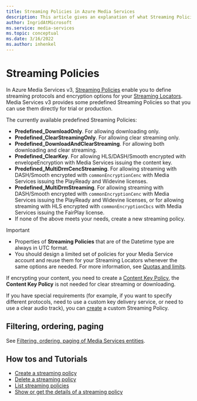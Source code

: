 ```yaml
---
title: Streaming Policies in Azure Media Services
description: This article gives an explanation of what Streaming Policies are, and how they are used by Azure Media Services.
author: IngridAtMicrosoft
ms.service: media-services
ms.topic: conceptual
ms.date: 3/16/2022
ms.author: inhenkel
---
```


# Streaming Policies

In Azure Media Services v3, [Streaming Policies](/rest/api/media/streamingpolicies) enable you to define streaming protocols and encryption options for your [Streaming Locators](stream-streaming-locators-concept.md?stream-streaming-policy-concept). Media Services v3 provides some predefined Streaming Policies so that you can use them directly for trial or production.

The currently available predefined Streaming Policies:

- **Predefined_DownloadOnly**. For allowing downloading only.
- **Predefined_ClearStreamingOnly**. For allowing clear streaming only.
- **Predefined_DownloadAndClearStreaming**. For allowing both downloading and clear streaming.
- **Predefined_ClearKey**. For allowing HLS/DASH/Smooth encrypted with envelopeEncryption with Media Services issuing the content key.
- **Predefined_MultiDrmCencStreaming**. For allowing streaming with DASH/Smooth encrypted with `commonEncryptionCenc` with Media Services issuing the PlayReady and Widevine licenses.
- **Predefined_MultiDrmStreaming**. For allowing streaming with DASH/Smooth encrypted with `commonEncryptionCenc` with Media Services issuing the PlayReady and Widevine licenses, or for allowing streaming with HLS encrypted with `commonEncryptionCbcs` with Media Services issuing the FairPlay license.
- If none of the above meets your needs, create a new streaming policy.

> [!IMPORTANT]
> - Properties of **Streaming Policies** that are of the Datetime type are always in UTC format.
> - You should design a limited set of policies for your Media Service account and reuse them for your Streaming Locators whenever the same options are needed. For more information, see [Quotas and limits](limits-quotas-constraints-reference.md?stream-streaming-policy-concept).


If encrypting your content, you need to create a [Content Key Policy](drm-content-key-policy-concept.md?stream-streaming-policy-concept), the **Content Key Policy** is not needed for clear streaming or downloading.

If you have special requirements (for example, if you want to specify different protocols, need to use a custom key delivery service, or need to use a clear audio track), you can [create](/rest/api/media/streamingpolicies/create) a custom Streaming Policy.

## Filtering, ordering, paging

See [Filtering, ordering, paging of Media Services entities](filter-order-page-entities-how-to.md?stream-streaming-policy-concept).

## How tos and Tutorials

- [Create a streaming policy](streaming-policy-create-how-to.md?stream-streaming-policy-concept)
- [Delete a streaming policy](streaming-policy-delete-how-to.md?stream-streaming-policy-concept)
- [List streaming policies](streaming-policy-list-how-to.md?stream-streaming-policy-concept)
- [Show or get the details of a streaming policy](streaming-policy-show-how-to.md?stream-streaming-policy-concept)
